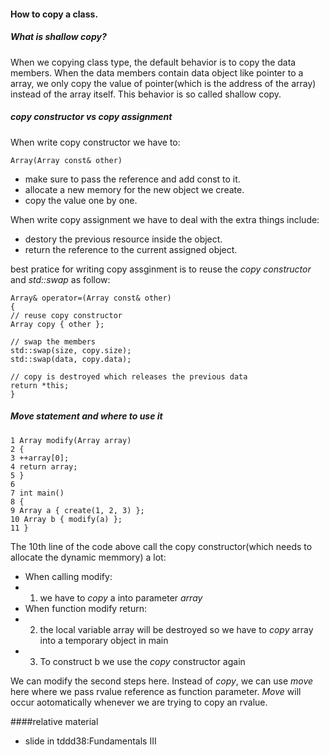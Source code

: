 

#### How to copy a class.
##### What is shallow copy?

When we copying class type, the default behavior is to copy the data members. When the data members contain data object like pointer to a array, we only copy the value of pointer(which is the address of the array) instead of the array itself. This behavior is so called shallow copy.


##### copy constructor vs copy assignment

When write copy constructor we have to:
```
Array(Array const& other)
```
- make sure to pass the reference and add const to it.
- allocate a new memory for the new object we create.
- copy the value one by one.

When write copy assignment we have to deal with the extra things include:

- destory the previous resource inside the object.
- return the reference to the current assigned object.

best pratice for writing copy assginment is to reuse the *copy constructor* and *std::swap* as follow:

 ```
Array& operator=(Array const& other)
 {
 // reuse copy constructor
 Array copy { other };

 // swap the members
 std::swap(size, copy.size);
 std::swap(data, copy.data);

 // copy is destroyed which releases the previous data
return *this;
}
 ```

##### Move statement and where to use it

```
1 Array modify(Array array)
2 {
3 ++array[0];
4 return array;
5 }
6
7 int main()
8 {
9 Array a { create(1, 2, 3) };
10 Array b { modify(a) };
11 }
```

The 10th line of the code above call the copy constructor(which needs to allocate the dynamic memmory) a lot:

- When calling modify: 
- 1. we have to _copy_ a into parameter *array*
- When function modify return:
- 2. the local variable array will be destroyed so we have to _copy_ array into a temporary object in main 
- 3. To construct b we use the _copy_ constructor again

We can modify the second steps here. Instead of _copy_, we can use _move_ here where we pass rvalue reference as function parameter. _Move_ will occur aotomatically whenever we are trying to copy an rvalue.







####relative material
- slide in tddd38:Fundamentals III 